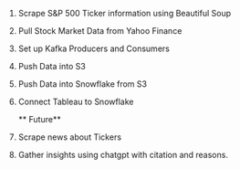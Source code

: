 1. Scrape S&P 500 Ticker information using Beautiful Soup
2. Pull Stock Market Data from Yahoo Finance
3. Set up Kafka Producers and Consumers
4. Push Data into S3
5. Push Data into Snowflake from S3
6. Connect Tableau to Snowflake

   ** Future**
1. Scrape news about Tickers
2. Gather insights using chatgpt with citation and reasons. 
